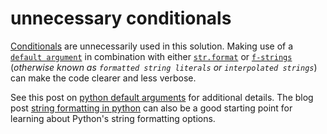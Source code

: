 # unnecessary conditionals

[Conditionals](https://github.com/exercism/python/blob/main/concepts/conditionals/introduction.md) are unnecessarily used in this solution.
Making use of a [`default argument`](https://docs.python.org/3/tutorial/controlflow.html#default-argument-values) in combination with either [`str.format`](https://docs.python.org/3/library/stdtypes.html#str.format) or [`f-strings`](https://docs.python.org/3/reference/lexical_analysis.html#formatted-string-literals) (_otherwise known as `formatted string literals` or `interpolated strings`_) can make the code clearer and less verbose.

See this post on [python default arguments](https://blog.finxter.com/python-default-arguments/) for additional details.
The blog post [string formatting in python](https://realpython.com/python-string-formatting/) can also be a good starting point for learning about Python's string formatting options.


